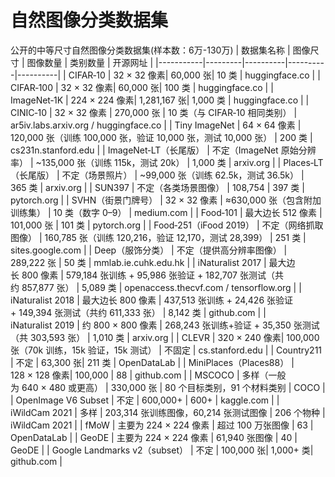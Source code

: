 # 自然图像分类数据集
公开的中等尺寸自然图像分类数据集(样本数：6万-130万)
| 数据集名称 | 图像尺寸 | 图像数量 | 类别数量 | 开源网址 |
|-----------|---------|----------|----------|----------|
| CIFAR‑10 | 32 × 32 像素| 60,000 张| 10 类 | huggingface.co |
| CIFAR‑100 | 32 × 32 像素| 60,000 张| 100 类 | huggingface.co |
| ImageNet‑1K | 224 × 224 像素| 1,281,167 张| 1,000 类 | huggingface.co |
| CINIC‑10 | 32 × 32 像素 | 270,000 张 | 10 类（与 CIFAR‑10 相同类别） | ar5iv.labs.arxiv.org / huggingface.co |
| Tiny ImageNet | 64 × 64 像素 | 120,000 张（训练 100,000 张，验证 10,000 张，测试 10,000 张） | 200 类 | cs231n.stanford.edu |
| ImageNet‑LT（长尾版） | 不定（ImageNet 原始分辨率） | ~135,000 张（训练 115k，测试 20k） | 1,000 类 | arxiv.org |
| Places‑LT（长尾版） | 不定（场景照片） | ~99,000 张（训练 62.5k，测试 36.5k） | 365 类 | arxiv.org |
| SUN397 | 不定（各类场景图像） | 108,754 | 397 类 | pytorch.org |
| SVHN（街景门牌号） | 32 × 32 像素 | ≈630,000 张（包含附加训练集） | 10 类（数字 0–9） | medium.com |
| Food‑101 | 最大边长 512 像素 | 101,000 张 | 101 类 | pytorch.org |
| Food‑251（iFood 2019） | 不定（网络抓取图像） | 160,785 张（训练 120,216，验证 12,170，测试 28,399） | 251 类 | sites.google.com |
| Deep（服饰分类） | 不定（提供高分辨率图像） | 289,222 张 | 50 类 | mmlab.ie.cuhk.edu.hk |
| iNaturalist 2017 | 最大边长 800 像素 | 579,184 张训练 + 95,986 张验证 + 182,707 张测试（共约 857,877 张） | 5,089 类 | openaccess.thecvf.com / tensorflow.org |
| iNaturalist 2018 | 最大边长 800 像素 | 437,513 张训练 + 24,426 张验证 + 149,394 张测试（共约 611,333 张） | 8,142 类 | github.com |
| iNaturalist 2019 | 约 800 × 800 像素 | 268,243 张训练+验证 + 35,350 张测试（共 303,593 张） | 1,010 类 | arxiv.org |
| CLEVR | 320 × 240 像素| 100,000 张（70k 训练，15k 验证，15k 测试） | 不固定 | cs.stanford.edu |
| Country211 | 不定 | 63,300 张| 211 类 | OpenDataLab |
| MiniPlaces（Places88） | 128 × 128 像素| 100,000 | 88 | github.com |
| MSCOCO | 多样（一般为 640 × 480 或更高） | 330,000 张 | 80 个目标类别，91 个材料类别 | COCO |
| OpenImage V6 Subset | 不定 | 600,000+ | 600+ | kaggle.com |
| iWildCam 2021 | 多样 | 203,314 张训练图像，60,214 张测试图像 | 206 个物种 | iWildCam 2021 |
| fMoW | 主要为 224 × 224 像素 | 超过 100 万张图像 | 63 | OpenDataLab |
| GeoDE | 主要为 224 × 224 像素 | 61,940 张图像 | 40 | GeoDE |
| Google Landmarks v2（subset） | 不定 | 100,000 张| 1,000+ 类| github.com |
